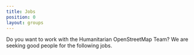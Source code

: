 ```yaml
---
title: Jobs
position: 0
layout: groups
---
```


Do you want to work with the Humanitarian OpenStreetMap Team? We are seeking good people for the following jobs.
